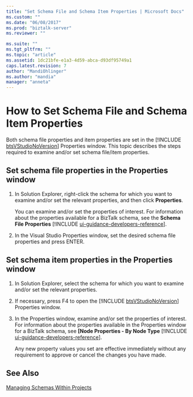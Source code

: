 ```yaml
---
title: "Set Schema File and Schema Item Properties | Microsoft Docs"
ms.custom: ""
ms.date: "06/08/2017"
ms.prod: "biztalk-server"
ms.reviewer: ""

ms.suite: ""
ms.tgt_pltfrm: ""
ms.topic: "article"
ms.assetid: 1dc21bfe-e1a3-4d59-abca-d93df95749a1
caps.latest.revision: 7
author: "MandiOhlinger"
ms.author: "mandia"
manager: "anneta"
---
```

# How to Set Schema File and Schema Item Properties
Both schema file properties and item properties are set in the [!INCLUDE [btsVStudioNoVersion](../includes/btsvstudionoversion-md.md)] Properties window. This topic describes the steps required to examine and/or set schema file/item properties.  
  
## Set schema file properties in the Properties window  
  
1. In Solution Explorer, right-click the schema for which you want to examine and/or set the relevant properties, and then click **Properties**.  
  
    You can examine and/or set the properties of interest. For information about the properties available for a BizTalk schema, see the <strong>Schema File Properties</strong> [!INCLUDE [ui-guidance-developers-reference](../includes/ui-guidance-developers-reference.md)].
  
2. In the Visual Studio Properties window, set the desired schema file properties and press ENTER.  
  
## Set schema item properties in the Properties window  
  
1. In Solution Explorer, select the schema for which you want to examine and/or set the relevant properties.  
  
2. If necessary, press F4 to open the [!INCLUDE [btsVStudioNoVersion](../includes/btsvstudionoversion-md.md)] Properties window.  
  
3. In the Properties window, examine and/or set the properties of interest. For information about the properties available in the Properties window for a BizTalk schema, see <strong>[Node Properties - By Node Type</strong> [!INCLUDE [ui-guidance-developers-reference](../includes/ui-guidance-developers-reference.md)].
  
    Any new property values you set are effective immediately without any requirement to approve or cancel the changes you have made.  
  
## See Also  
 [Managing Schemas Within Projects](../core/managing-schemas-within-projects.md)